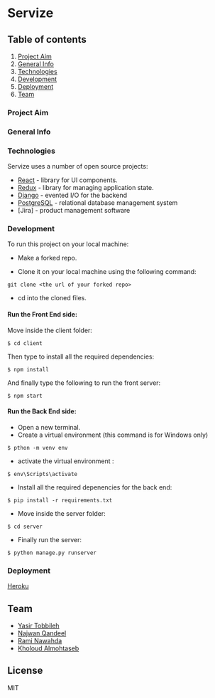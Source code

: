 # Servize

## Table of contents
1. [Project Aim](#project-aim)
1. [General Info](#general-info)
1. [Technologies](#technologies)
1. [Development](#development)
1. [Deployment](#deployment)
1. [Team](#team)
### Project Aim 

### General Info

### Technologies
Servize uses a number of open source projects:
* [React](https://reactjs.org/) - library for UI components.
* [Redux](https://redux.js.org/) - library for managing application state.
* [Django](https://www.djangoproject.com/) - evented I/O for the backend
* [PostgreSQL](https://www.postgresql.org/) - relational database management system
* [Jira] - product management software

### Development
To run this project on your local machine:
* Make a forked repo.

* Clone it on your local machine using the following command:
```
git clone <the url of your forked repo>
```
* cd into the cloned files.
 #### Run the Front End side:
 Move inside the client folder:
```
$ cd client
```
Then type to install all the required dependencies:
```
$ npm install
```
And finally type the following to run the front server:
```
$ npm start
```
#### Run the Back End side:
* Open a new terminal.
* Create a virtual environment (this command is for Windows only)
```
$ pthon -m venv env
```
* activate the virtual environment :
```
$ env\Scripts\activate
```
* Install all the required depenencies for the back end:
```
$ pip install -r requirements.txt
```
* Move inside the server folder:
```
$ cd server
```
* Finally run the server:
```
$ python manage.py runserver
```

### Deployment 
[Heroku](https://servize-web.herokuapp.com/)


## Team
- [Yasir Tobbileh](https://github.com/adamA113)
- [Najwan Qandeel](https://github.com/NajwanQandeel)
- [Rami Nawahda](https://github.com/raminawahda7) 
- [Kholoud Almohtaseb](https://github.com/kholoudmohtaseb) 

License
---

MIT


